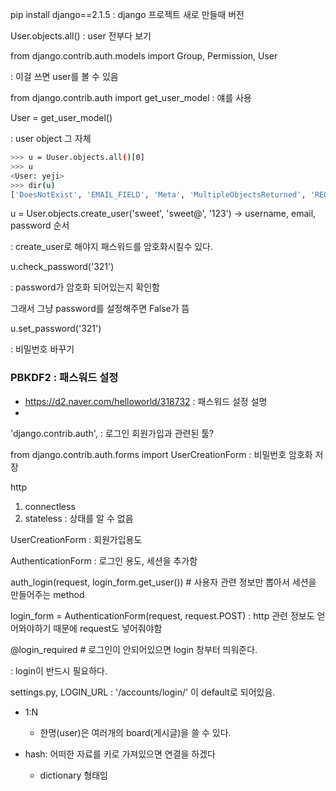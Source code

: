 pip install django==2.1.5 : django 프로젝트 새로 만들때 버전



User.objects.all() : user 전부다 보기



from django.contrib.auth.models import Group, Permission, User

: 이걸 쓰면 user를 볼 수 있음



from django.contrib.auth import get_user_model : 얘를 사용



User = get_user_model() 

: user object 그 자체



```bash
>>> u = Uuser.objects.all()[0]
>>> u
<User: yeji>
>>> dir(u)
['DoesNotExist', 'EMAIL_FIELD', 'Meta', 'MultipleObjectsReturned', 'REQUIRED_FIELDS', 'USERNAME_FIELD', '__class__', '__delattr__', '__dict__', '__dir__', '__doc__', '__eq__', '__format__', '__ge__', '__getattribute__', '__getstate__', '__gt__', '__hash__', '__init__', '__init_subclass__', '__le__', '__lt__', '__module__', '__ne__', '__new__', '__reduce__', '__reduce_ex__', '__repr__', '__setattr__', '__setstate__', '__sizeof__', '__str__', '__subclasshook__', '__weakref__', '_check_column_name_clashes', '_check_field_name_clashes', '_check_fields', '_check_id_field', '_check_index_together', '_check_indexes', '_check_local_fields', '_check_long_column_names', '_check_m2m_through_same_relationship', '_check_managers', '_check_model', '_check_model_name_db_lookup_clashes', '_check_ordering', '_check_property_name_related_field_accessor_clashes', '_check_single_primary_key', '_check_swappable', '_check_unique_together', '_do_insert', '_do_update', '_get_FIELD_display', '_get_next_or_previous_by_FIELD', '_get_next_or_previous_in_order', '_get_pk_val', '_get_unique_checks', '_meta', '_password', '_perform_date_checks', '_perform_unique_checks', '_save_parents', '_save_table', '_set_pk_val', '_state', 'check', 'check_password', 'clean', 'clean_fields', 'date_error_message', 'date_joined', 'delete', 'email', 'email_user', 'first_name', 'from_db', 'full_clean', 'get_all_permissions', 'get_deferred_fields', 'get_email_field_name', 'get_full_name', 'get_group_permissions', 'get_next_by_date_joined', 'get_previous_by_date_joined', 'get_session_auth_hash', 'get_short_name', 'get_username', 'groups', 'has_module_perms', 'has_perm', 'has_perms', 'has_usable_password', 'id', 'is_active', 'is_anonymous', 'is_authenticated', 'is_staff', 'is_superuser', 'last_login', 'last_name', 'logentry_set', 'natural_key', 'normalize_username', 'objects', 'password', 'pk', 'prepare_database_save', 'refresh_from_db', 'save', 'save_base', 'serializable_value', 'set_password', 'set_unusable_password', 'unique_error_message', 'user_permissions', 'username', 'username_validator', 'validate_unique']
```



u = User.objects.create_user('sweet', 'sweet@', '123') -> username, email, password 순서

: create_user로 해야지 패스워드를 암호화시킬수 있다.



 u.check_password('321')

: password가 암호화 되어있는지 확인함

그래서 그냥 password를 설정해주면 False가 뜸



u.set_password('321')

: 비밀번호 바꾸기



### PBKDF2 : 패스워드 설정

* <https://d2.naver.com/helloworld/318732> : 패스워드 설정 설명
* 



'django.contrib.auth', : 로그인 회원가입과 관련된 툴?





from django.contrib.auth.forms import UserCreationForm : 비밀번호 암호화 저장





http 

1. connectless
2. stateless : 상태를 알 수 없음



UserCreationForm : 회원가입용도

AuthenticationForm : 로그인 용도, 세션을 추가함



auth_login(request, login_form.get_user()) # 사용자 관련 정보만 뽑아서 세션을 만들어주는 method



login_form = AuthenticationForm(request, request.POST) : http 관련 정보도 얻어와야하기 때문에 request도 넣어줘야함



@login_required # 로그인이 안되어있으면 login 창부터 띄워준다.  

: login이 반드시 필요하다.



settings.py, LOGIN_URL : '/accounts/login/' 이 default로 되어있음.



* 1:N 
  * 한명(user)은 여러개의 board(게시글)을 쓸 수 있다.



* hash: 어떠한 자료를 키로 가져있으면 연결을 하겠다
  * dictionary  형태임